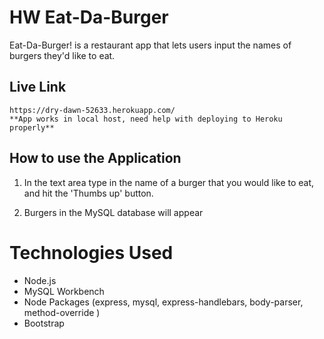# HW  Eat-Da-Burger
Eat-Da-Burger! is a restaurant app that lets users input the names of burgers they'd like to eat.

## Live Link 
	https://dry-dawn-52633.herokuapp.com/
    **App works in local host, need help with deploying to Heroku properly**

## How to use the Application

1. In the text area type in the name of a burger that you would like to eat, and hit the 'Thumbs up' button. 

2. Burgers in the MySQL database will appear


# Technologies Used 

- Node.js
- MySQL Workbench 
- Node Packages (express, mysql, express-handlebars, body-parser, method-override )
- Bootstrap
